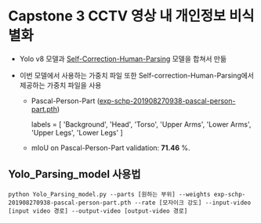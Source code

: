 # Capstone 3 CCTV 영상 내 개인정보 비식별화

* Yolo v8 모델과 [Self-Correction-Human-Parsing](https://github.com/GoGoDuck912/Self-Correction-Human-Parsing) 모델을 합쳐서 만듦

* 이번 모델에서 사용하는 가중치 파일 또한 Self-correction-Human-Parsing에서 제공하는 가중치 파일을 사용

  * Pascal-Person-Part ([exp-schp-201908270938-pascal-person-part.pth](https://drive.google.com/file/d/1E5YwNKW2VOEayK9mWCS3Kpsxf-3z04ZE/view?usp=sharing))

    labels = [ 'Background', 'Head', 'Torso', 'Upper Arms', 'Lower Arms', 'Upper Legs', 'Lower Legs' ]

  * mIoU on Pascal-Person-Part validation: **71.46** %.
 
    
## Yolo_Parsing_model 사용법

  ```
  python Yolo_Parsing_model.py --parts [원하는 부위] --weights exp-schp-201908270938-pascal-person-part.pth --rate [모자이크 강도] --input-video [input video 경로] --output-video [output-video 경로]
  ```
